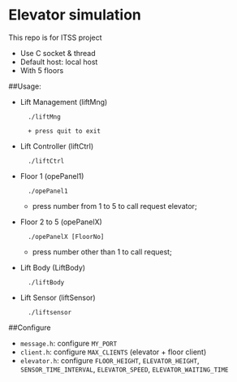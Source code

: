 Elevator simulation
============================================

This repo is for ITSS project

+ Use C socket & thread
+ Default host: local host
+ With 5 floors

##Usage:

+ Lift Management (liftMng)

		./liftMng

		+ press quit to exit

+ Lift Controller (liftCtrl)
		
		./liftCtrl

+ Floor 1 (opePanel1)

		./opePanel1

	+ press number from 1 to 5 to call request elevator;

+ Floor 2 to 5 (opePanelX)

		./opePanelX [FloorNo]

	+ press number other than 1 to call request;

+ Lift Body (LiftBody)

		./liftBody

+ Lift Sensor (liftSensor)

		./liftsensor

##Configure
	
+ `message.h`: configure `MY_PORT`
+ `client.h`: configure `MAX_CLIENTS` (elevator + floor client)
+ `elevator.h`: configure `FLOOR_HEIGHT`, `ELEVATOR_HEIGHT`, `SENSOR_TIME_INTERVAL`, `ELEVATOR_SPEED`, `ELEVATOR_WAITING_TIME`

